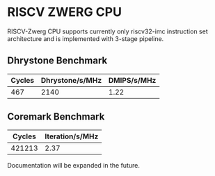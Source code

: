 # RISCV ZWERG CPU #

RISCV-Zwerg CPU supports currently only riscv32-imc instruction set architecture and is implemented with 3-stage pipeline.

## Dhrystone Benchmark ##
| Cycles | Dhrystone/s/MHz | DMIPS/s/MHz |
| ------ | --------------- | ----------- |
|    467 |            2140 |        1.22 |

## Coremark Benchmark ##
| Cycles | Iteration/s/MHz |
| ------ | --------------- |
| 421213 |            2.37 |

Documentation will be expanded in the future.
